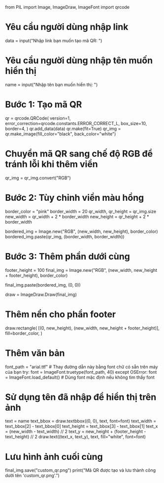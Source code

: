 from PIL import Image, ImageDraw, ImageFont
import qrcode

# Yêu cầu người dùng nhập link
data = input("Nhập link bạn muốn tạo mã QR: ")

# Yêu cầu người dùng nhập tên muốn hiển thị
name = input("Nhập tên bạn muốn hiển thị: ")

# Bước 1: Tạo mã QR
qr = qrcode.QRCode(
    version=1,
    error_correction=qrcode.constants.ERROR_CORRECT_L,
    box_size=10,
    border=4,
)
qr.add_data(data)
qr.make(fit=True)
qr_img = qr.make_image(fill_color="black", back_color="white")

# Chuyển mã QR sang chế độ RGB để tránh lỗi khi thêm viền
qr_img = qr_img.convert("RGB")

# Bước 2: Tùy chỉnh viền màu hồng
border_color = "pink"
border_width = 20
qr_width, qr_height = qr_img.size
new_width = qr_width + 2 * border_width
new_height = qr_height + 2 * border_width

bordered_img = Image.new("RGB", (new_width, new_height), border_color)
bordered_img.paste(qr_img, (border_width, border_width))

# Bước 3: Thêm phần dưới cùng
footer_height = 100
final_img = Image.new("RGB", (new_width, new_height + footer_height), border_color)

final_img.paste(bordered_img, (0, 0))

draw = ImageDraw.Draw(final_img)

# Thêm nền cho phần footer
draw.rectangle(
    [(0, new_height), (new_width, new_height + footer_height)],
    fill=border_color,
)

# Thêm văn bản
font_path = "arial.ttf"  # Thay đường dẫn này bằng font chữ có sẵn trên máy của bạn
try:
    font = ImageFont.truetype(font_path, 40)
except OSError:
    font = ImageFont.load_default()  # Dùng font mặc định nếu không tìm thấy font

# Sử dụng tên đã nhập để hiển thị trên ảnh
text = name
text_bbox = draw.textbbox((0, 0), text, font=font)
text_width = text_bbox[2] - text_bbox[0]
text_height = text_bbox[3] - text_bbox[1]
text_x = (new_width - text_width) // 2
text_y = new_height + (footer_height - text_height) // 2
draw.text((text_x, text_y), text, fill="white", font=font)

# Lưu hình ảnh cuối cùng
final_img.save("custom_qr.png")
print("Mã QR được tạo và lưu thành công dưới tên 'custom_qr.png'.")

